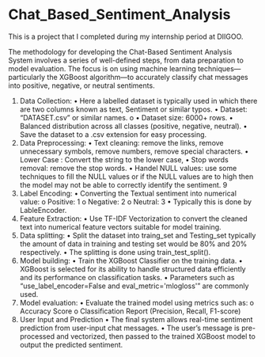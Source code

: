 # Chat_Based_Sentiment_Analysis
This is a project that I completed during my internship period at DIIGOO.

The methodology for developing the Chat-Based Sentiment Analysis System involves a series of well-defined steps, from data preparation to model evaluation. The focus is on using machine learning techniques—particularly the XGBoost algorithm—to accurately classify chat messages into positive, negative, or neutral sentiments.
1. Data Collection:
•
Here a labelled dataset is typically used in which there are two columns known as text, Sentiment or similar typos.
•
Dataset: “DATASET.csv” or similar names.
o
•
Dataset size: 6000+ rows.
•
Balanced distribution across all classes (positive, negative, neutral).
•
Save the dataset to a .csv extension for easy processing.
2. Data Preprocessing:
•
Text cleaning: remove the links, remove unnecessary symbols, remove numbers, remove special characters.
•
Lower Case : Convert the string to the lower case,
•
Stop words removal: remove the stop words.
•
Handel NULL values: use some techniques to fill the NULL values or if the NULL values are to high then the model may not be able to correctly identify the sentiment.
9
3. Label Encoding:
•
Converting the Textual sentiment into numerical value:
o
Positive: 1
o
Negative: 2
o
Neutral: 3
•
Typically this is done by LableEncoder.
4. Feature Extraction:
•
Use TF-IDF Vectorization to convert the cleaned text into numerical feature vectors suitable for model training.
5. Data splitting:
•
Split the dataset into traing_set and Testing_set typically the amount of data in training and testing set would be 80% and 20% respectively.
•
The splitting is done using train_test_split().
6. Model building:
•
Train the XGBoost Classifier on the training data.
•
XGBoost is selected for its ability to handle structured data efficiently and its performance on classification tasks.
•
Parameters such as “use_label_encoder=False and eval_metric='mlogloss'” are commonly used.
7. Model evaluation:
•
Evaluate the trained model using metrics such as:
o
Accuracy Score
o
Classification Report (Precision, Recall, F1-score)
8. User Input and Prediction
•
The final system allows real-time sentiment prediction from user-input chat messages.
•
The user’s message is pre-processed and vectorized, then passed to the trained XGBoost model to output the predicted sentiment.

